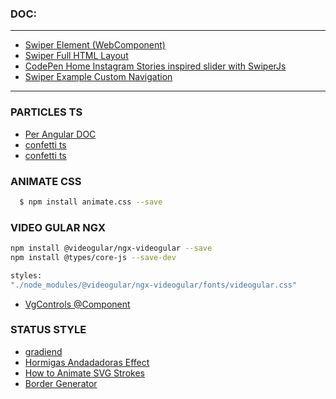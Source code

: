 ### DOC:
---
* [Swiper Element (WebComponent)](https://swiperjs.com/element)
* [Swiper Full HTML Layout](https://swiperjs.com/swiper-api)
* [CodePen Home Instagram Stories inspired slider with SwiperJs](https://codepen.io/marcosandri/pen/VwVgWeK)
* [Swiper Example Custom Navigation](https://codesandbox.io/p/sandbox/8dy457?file=%2Findex.html)
----


### PARTICLES TS
* [Per Angular DOC](https://github.com/tsparticles/angular?tab=readme-ov-file)
* [confetti ts](https://github.com/tsparticles/presets/tree/main/presets/confetti#readme)
* [confetti ts](https://github.com/tsparticles/tsparticles?tab=readme-ov-file#confetti)


### ANIMATE CSS

```bash
  $ npm install animate.css --save
```

### VIDEO GULAR NGX

```bash
npm install @videogular/ngx-videogular --save
npm install @types/core-js --save-dev

styles:
"./node_modules/@videogular/ngx-videogular/fonts/videogular.css"
```

* [VgControls @Component](https://github.com/videogular/ngx-videogular/tree/master/docs/ngx-videogular-demo/modules/controls/vg-controls)


### STATUS STYLE

* [gradiend](https://codepen.io/evth/pen/zBNqrL)
* [Hormigas Andadadoras Effect](https://w3.unpocodetodo.info/svg/hormigas-andadoras.php)
* [How to Animate SVG Strokes](https://youtu.be/-Na_WRk3k74)
* [Border Generator](https://kovart.github.io/dashed-border-generator/)

